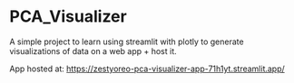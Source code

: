 # PCA_Visualizer
A simple project to learn using streamlit with plotly to generate visualizations of data on a web app + host it.

App hosted at: https://zestyoreo-pca-visualizer-app-71h1yt.streamlit.app/
